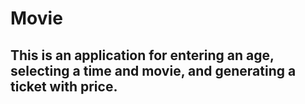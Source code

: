 # Movie
## This is an application for entering an age, selecting a time and movie, and generating a ticket with price.
